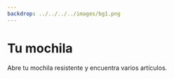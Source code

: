 ```yaml
---
backdrop: ../../../../images/bg1.png
---
```


# Tu mochila

Abre tu mochila resistente y encuentra varios artículos.

<Item id="1" />

<Item id="2" />

<Item id="3" />

<Page url="2" instructions="Una serpiente emerge repentinamente de un arbusto y se desliza sobre tu pie." action="Siguelo" condition="3" />
